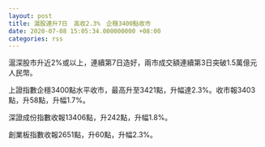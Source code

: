 ```yaml
---
layout: post
title: 滬股連升7日　高收2.3%　企穩3400點收市
date: 2020-07-08 15:05:34.000000000 +08:00
categories: rss
---
```


滬深股市升近2%或以上，連續第7日造好，兩市成交額連續第3日突破1.5萬億元人民幣。

上證指數企穩3400點水平收市，最高升至3421點，升幅達2.3%。收市報3403點，升58點，升幅1.7%。

深證成份指數收報13406點，升242點，升幅1.8%。

創業板指數收報2651點，升60點，升幅2.3%。
